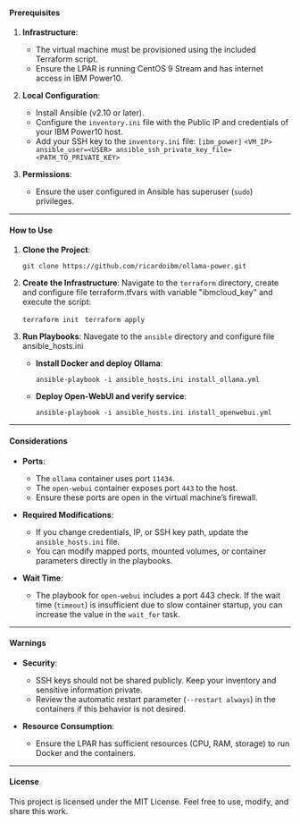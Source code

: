 
#### **Prerequisites**

1.  **Infrastructure**:
    
    -   The virtual machine must be provisioned using the included Terraform script.
    -   Ensure the LPAR is running CentOS 9 Stream and has internet access in IBM Power10.
2.  **Local Configuration**:
    
    -   Install Ansible (v2.10 or later).
    -   Configure the `inventory.ini` file with the Public IP and credentials of your IBM Power10 host.
    -   Add your SSH key to the `inventory.ini` file:
        `[ibm_power]`
        `<VM_IP> ansible_user=<USER> ansible_ssh_private_key_file=<PATH_TO_PRIVATE_KEY>` 
        
3.  **Permissions**:
    
    -   Ensure the user configured in Ansible has superuser (`sudo`) privileges.

----------

#### **How to Use**

1.  **Clone the Project**:
    
    `git clone https://github.com/ricardoibm/ollama-power.git` 
    
2.  **Create the Infrastructure**: Navigate to the `terraform` directory, create and configure file terraform.tfvars with variable "ibmcloud_key" and execute the script:

    `terraform init`
   ` terraform apply` 
    
3.  **Run Playbooks**: Navegate to the `ansible` directory and configure file ansible_hosts.ini
    
    -   **Install Docker and deploy Ollama**:
           
        `ansible-playbook -i ansible_hosts.ini install_ollama.yml` 
        
    -   **Deploy Open-WebUI and verify service**:

        `ansible-playbook -i ansible_hosts.ini install_openwebui.yml` 
        

----------

#### **Considerations**

-   **Ports**:
    
    -   The `ollama` container uses port `11434`.
    -   The `open-webui` container exposes port `443` to the host.
    -   Ensure these ports are open in the virtual machine’s firewall.
-   **Required Modifications**:
    
    -   If you change credentials, IP, or SSH key path, update the `ansible_hosts.ini` file.
    -   You can modify mapped ports, mounted volumes, or container parameters directly in the playbooks.
-   **Wait Time**:
    
    -   The playbook for `open-webui` includes a port 443 check. If the wait time (`timeout`) is insufficient due to slow container startup, you can increase the value in the `wait_for` task.

----------

#### **Warnings**

-   **Security**:
    
    -   SSH keys should not be shared publicly. Keep your inventory and sensitive information private.
    -   Review the automatic restart parameter (`--restart always`) in the containers if this behavior is not desired.
-   **Resource Consumption**:
    
    -   Ensure the LPAR has sufficient resources (CPU, RAM, storage) to run Docker and the containers.

----------

#### **License**

This project is licensed under the MIT License. Feel free to use, modify, and share this work.
